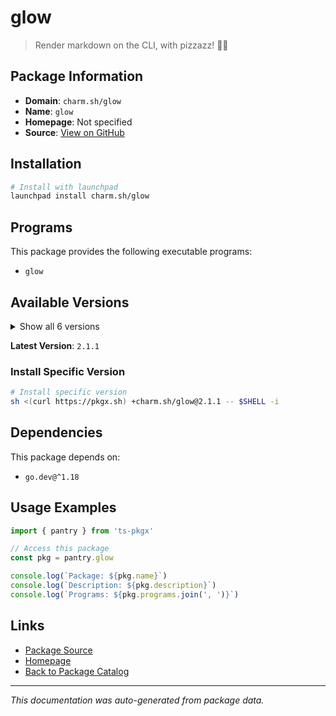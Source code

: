 # glow

> Render markdown on the CLI, with pizzazz! 💅🏻

## Package Information

- **Domain**: `charm.sh/glow`
- **Name**: `glow`
- **Homepage**: Not specified
- **Source**: [View on GitHub](https://github.com/pkgxdev/pantry/tree/main/projects/charm.sh/glow/package.yml)

## Installation

```bash
# Install with launchpad
launchpad install charm.sh/glow
```

## Programs

This package provides the following executable programs:

- `glow`

## Available Versions

<details>
<summary>Show all 6 versions</summary>

- `2.1.1`, `2.1.0`, `2.0.0`, `1.5.1`, `1.5.0`
- `1.4.1`

</details>

**Latest Version**: `2.1.1`

### Install Specific Version

```bash
# Install specific version
sh <(curl https://pkgx.sh) +charm.sh/glow@2.1.1 -- $SHELL -i
```

## Dependencies

This package depends on:

- `go.dev@^1.18`

## Usage Examples

```typescript
import { pantry } from 'ts-pkgx'

// Access this package
const pkg = pantry.glow

console.log(`Package: ${pkg.name}`)
console.log(`Description: ${pkg.description}`)
console.log(`Programs: ${pkg.programs.join(', ')}`)
```

## Links

- [Package Source](https://github.com/pkgxdev/pantry/tree/main/projects/charm.sh/glow/package.yml)
- [Homepage](#)
- [Back to Package Catalog](../../../package-catalog.md)

---

*This documentation was auto-generated from package data.*
